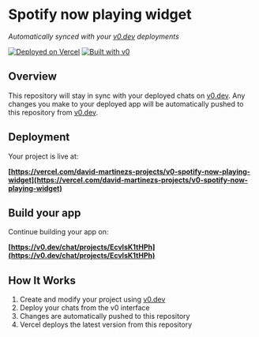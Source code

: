 # Spotify now playing widget

*Automatically synced with your [v0.dev](https://v0.dev) deployments*

[![Deployed on Vercel](https://img.shields.io/badge/Deployed%20on-Vercel-black?style=for-the-badge&logo=vercel)](https://vercel.com/david-martinezs-projects/v0-spotify-now-playing-widget)
[![Built with v0](https://img.shields.io/badge/Built%20with-v0.dev-black?style=for-the-badge)](https://v0.dev/chat/projects/EcvlsK1tHPh)

## Overview

This repository will stay in sync with your deployed chats on [v0.dev](https://v0.dev).
Any changes you make to your deployed app will be automatically pushed to this repository from [v0.dev](https://v0.dev).

## Deployment

Your project is live at:

**[https://vercel.com/david-martinezs-projects/v0-spotify-now-playing-widget](https://vercel.com/david-martinezs-projects/v0-spotify-now-playing-widget)**

## Build your app

Continue building your app on:

**[https://v0.dev/chat/projects/EcvlsK1tHPh](https://v0.dev/chat/projects/EcvlsK1tHPh)**

## How It Works

1. Create and modify your project using [v0.dev](https://v0.dev)
2. Deploy your chats from the v0 interface
3. Changes are automatically pushed to this repository
4. Vercel deploys the latest version from this repository